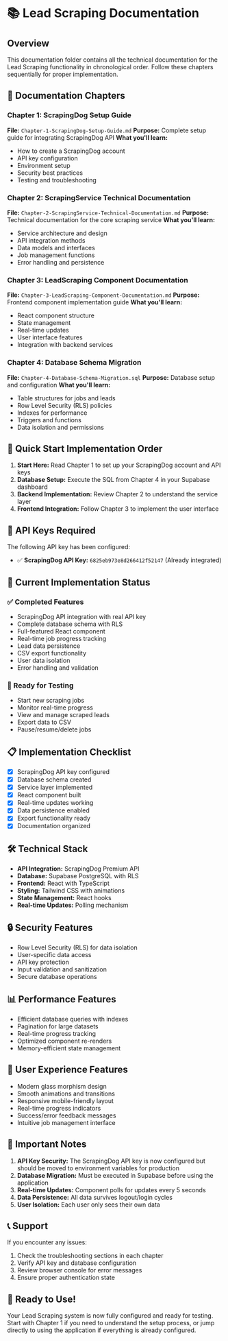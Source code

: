 # 📚 Lead Scraping Documentation

## Overview
This documentation folder contains all the technical documentation for the Lead Scraping functionality in chronological order. Follow these chapters sequentially for proper implementation.

## 📖 Documentation Chapters

### Chapter 1: ScrapingDog Setup Guide
**File:** `Chapter-1-ScrapingDog-Setup-Guide.md`
**Purpose:** Complete setup guide for integrating ScrapingDog API
**What you'll learn:**
- How to create a ScrapingDog account
- API key configuration
- Environment setup
- Security best practices
- Testing and troubleshooting

### Chapter 2: ScrapingService Technical Documentation
**File:** `Chapter-2-ScrapingService-Technical-Documentation.md`
**Purpose:** Technical documentation for the core scraping service
**What you'll learn:**
- Service architecture and design
- API integration methods
- Data models and interfaces
- Job management functions
- Error handling and persistence

### Chapter 3: LeadScraping Component Documentation
**File:** `Chapter-3-LeadScraping-Component-Documentation.md`
**Purpose:** Frontend component implementation guide
**What you'll learn:**
- React component structure
- State management
- Real-time updates
- User interface features
- Integration with backend services

### Chapter 4: Database Schema Migration
**File:** `Chapter-4-Database-Schema-Migration.sql`
**Purpose:** Database setup and configuration
**What you'll learn:**
- Table structures for jobs and leads
- Row Level Security (RLS) policies
- Indexes for performance
- Triggers and functions
- Data isolation and permissions

## 🚀 Quick Start Implementation Order

1. **Start Here:** Read Chapter 1 to set up your ScrapingDog account and API keys
2. **Database Setup:** Execute the SQL from Chapter 4 in your Supabase dashboard
3. **Backend Implementation:** Review Chapter 2 to understand the service layer
4. **Frontend Integration:** Follow Chapter 3 to implement the user interface

## 🔑 API Keys Required

The following API key has been configured:
- ✅ **ScrapingDog API Key:** `6825eb973e8d266412f52147` (Already integrated)

## 🎯 Current Implementation Status

### ✅ Completed Features
- ScrapingDog API integration with real API key
- Complete database schema with RLS
- Full-featured React component
- Real-time job progress tracking
- Lead data persistence
- CSV export functionality
- User data isolation
- Error handling and validation

### 🔄 Ready for Testing
- Start new scraping jobs
- Monitor real-time progress
- View and manage scraped leads
- Export data to CSV
- Pause/resume/delete jobs

## 📋 Implementation Checklist

- [x] ScrapingDog API key configured
- [x] Database schema created
- [x] Service layer implemented
- [x] React component built
- [x] Real-time updates working
- [x] Data persistence enabled
- [x] Export functionality ready
- [x] Documentation organized

## 🛠️ Technical Stack

- **API Integration:** ScrapingDog Premium API
- **Database:** Supabase PostgreSQL with RLS
- **Frontend:** React with TypeScript
- **Styling:** Tailwind CSS with animations
- **State Management:** React hooks
- **Real-time Updates:** Polling mechanism

## 🔒 Security Features

- Row Level Security (RLS) for data isolation
- User-specific data access
- API key protection
- Input validation and sanitization
- Secure database operations

## 📊 Performance Features

- Efficient database queries with indexes
- Pagination for large datasets
- Real-time progress tracking
- Optimized component re-renders
- Memory-efficient state management

## 🎨 User Experience Features

- Modern glass morphism design
- Smooth animations and transitions
- Responsive mobile-friendly layout
- Real-time progress indicators
- Success/error feedback messages
- Intuitive job management interface

## 🚨 Important Notes

1. **API Key Security:** The ScrapingDog API key is now configured but should be moved to environment variables for production
2. **Database Migration:** Must be executed in Supabase before using the application
3. **Real-time Updates:** Component polls for updates every 5 seconds
4. **Data Persistence:** All data survives logout/login cycles
5. **User Isolation:** Each user only sees their own data

## 📞 Support

If you encounter any issues:
1. Check the troubleshooting sections in each chapter
2. Verify API key and database configuration
3. Review browser console for error messages
4. Ensure proper authentication state

## 🎉 Ready to Use!

Your Lead Scraping system is now fully configured and ready for testing. Start with Chapter 1 if you need to understand the setup process, or jump directly to using the application if everything is already configured. 